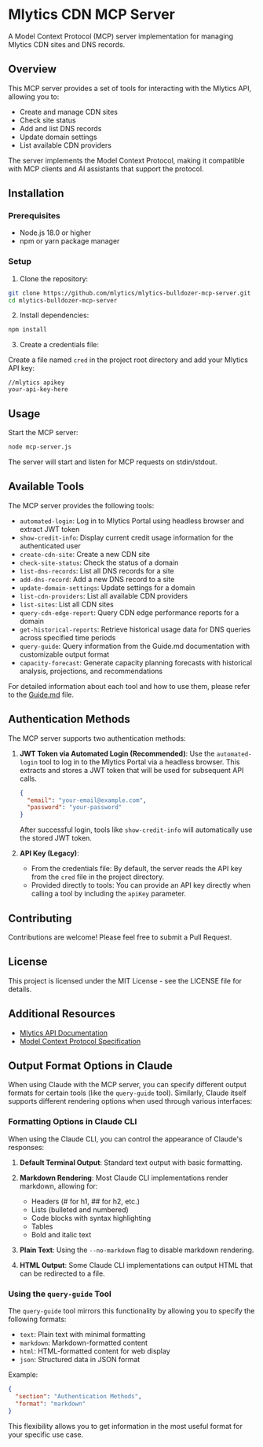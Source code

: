 # Mlytics CDN MCP Server

A Model Context Protocol (MCP) server implementation for managing Mlytics CDN sites and DNS records.

## Overview

This MCP server provides a set of tools for interacting with the Mlytics API, allowing you to:

- Create and manage CDN sites
- Check site status
- Add and list DNS records
- Update domain settings
- List available CDN providers

The server implements the Model Context Protocol, making it compatible with MCP clients and AI assistants that support the protocol.

## Installation

### Prerequisites

- Node.js 18.0 or higher
- npm or yarn package manager

### Setup

1. Clone the repository:

```bash
git clone https://github.com/mlytics/mlytics-bulldozer-mcp-server.git
cd mlytics-bulldozer-mcp-server
```

2. Install dependencies:

```bash
npm install
```

3. Create a credentials file:

Create a file named `cred` in the project root directory and add your Mlytics API key:

```
//mlytics apikey
your-api-key-here
```

## Usage

Start the MCP server:

```bash
node mcp-server.js
```

The server will start and listen for MCP requests on stdin/stdout.

## Available Tools

The MCP server provides the following tools:

- `automated-login`: Log in to Mlytics Portal using headless browser and extract JWT token
- `show-credit-info`: Display current credit usage information for the authenticated user
- `create-cdn-site`: Create a new CDN site
- `check-site-status`: Check the status of a domain
- `list-dns-records`: List all DNS records for a site
- `add-dns-record`: Add a new DNS record to a site
- `update-domain-settings`: Update settings for a domain
- `list-cdn-providers`: List all available CDN providers
- `list-sites`: List all CDN sites
- `query-cdn-edge-report`: Query CDN edge performance reports for a domain
- `get-historical-reports`: Retrieve historical usage data for DNS queries across specified time periods
- `query-guide`: Query information from the Guide.md documentation with customizable output format
- `capacity-forecast`: Generate capacity planning forecasts with historical analysis, projections, and recommendations

For detailed information about each tool and how to use them, please refer to the [Guide.md](Guide.md) file.

## Authentication Methods

The MCP server supports two authentication methods:

1. **JWT Token via Automated Login (Recommended)**: Use the `automated-login` tool to log in to the Mlytics Portal via a headless browser. This extracts and stores a JWT token that will be used for subsequent API calls.

   ```json
   {
     "email": "your-email@example.com",
     "password": "your-password"
   }
   ```

   After successful login, tools like `show-credit-info` will automatically use the stored JWT token.

2. **API Key (Legacy)**: 
   - From the credentials file: By default, the server reads the API key from the `cred` file in the project directory.
   - Provided directly to tools: You can provide an API key directly when calling a tool by including the `apiKey` parameter.

## Contributing

Contributions are welcome! Please feel free to submit a Pull Request.

## License

This project is licensed under the MIT License - see the LICENSE file for details.

## Additional Resources

- [Mlytics API Documentation](https://developer.mlytics.com/v2.0/docs/getting-started)
- [Model Context Protocol Specification](https://github.com/modelcontextprotocol/spec)

## Output Format Options in Claude

When using Claude with the MCP server, you can specify different output formats for certain tools (like the `query-guide` tool). Similarly, Claude itself supports different rendering options when used through various interfaces:

### Formatting Options in Claude CLI

When using the Claude CLI, you can control the appearance of Claude's responses:

1. **Default Terminal Output**: 
   Standard text output with basic formatting.

2. **Markdown Rendering**: 
   Most Claude CLI implementations render markdown, allowing for:
   - Headers (# for h1, ## for h2, etc.)
   - Lists (bulleted and numbered)
   - Code blocks with syntax highlighting
   - Tables
   - Bold and italic text

3. **Plain Text**: 
   Using the `--no-markdown` flag to disable markdown rendering.

4. **HTML Output**: 
   Some Claude CLI implementations can output HTML that can be redirected to a file.

### Using the `query-guide` Tool

The `query-guide` tool mirrors this functionality by allowing you to specify the following formats:

- `text`: Plain text with minimal formatting
- `markdown`: Markdown-formatted content
- `html`: HTML-formatted content for web display
- `json`: Structured data in JSON format

Example:
```json
{
  "section": "Authentication Methods",
  "format": "markdown"
}
```

This flexibility allows you to get information in the most useful format for your specific use case.
